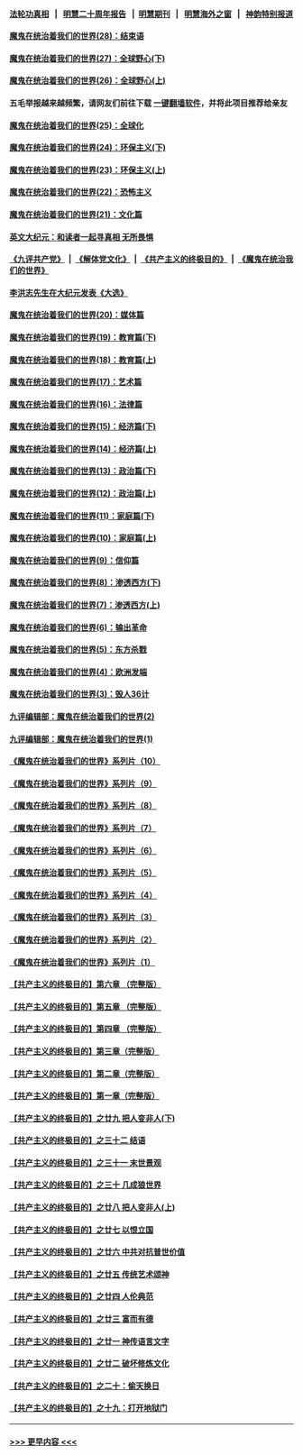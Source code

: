 #### [法轮功真相](https://github.com/gfw-breaker/truth/blob/master/README.md?t=0) &nbsp;&nbsp;|&nbsp;&nbsp; [明慧二十周年报告](https://github.com/gfw-breaker/mh-reports/blob/master/README.md?t=0) &nbsp;&nbsp;|&nbsp;&nbsp;[明慧期刊](https://github.com/gfw-breaker/mh-qikan) &nbsp;&nbsp;|&nbsp;&nbsp; [明慧海外之窗](https://github.com/gfw-breaker/mh-news/blob/master/README.md?t=0) &nbsp;&nbsp;|&nbsp;&nbsp; [神韵特别报道](https://github.com/gfw-breaker/mh-news/blob/master/shenyun.md?t=0)
#### [魔鬼在统治着我们的世界(28)：结束语](../pages/nsc422/n10936246.md?t=06131651) 
#### [魔鬼在统治着我们的世界(27)：全球野心(下)](../pages/nsc422/n10928319.md?t=06131651) 
#### [魔鬼在统治着我们的世界(26)：全球野心(上)](../pages/nsc422/n10900318.md?t=06131651) 
#### 五毛举报越来越频繁，请网友们前往下载 [一键翻墙软件](https://github.com/gfw-breaker/ssr-accounts)，并将此项目推荐给亲友
#### [魔鬼在统治着我们的世界(25)：全球化](../pages/nsc422/n10788205.md?t=06131651) 
#### [魔鬼在统治着我们的世界(24)：环保主义(下)](../pages/nsc422/n10695307.md?t=06131651) 
#### [魔鬼在统治着我们的世界(23)：环保主义(上)](../pages/nsc422/n10688613.md?t=06131651) 
#### [魔鬼在统治着我们的世界(22)：恐怖主义](../pages/nsc422/n10614727.md?t=06131651) 
#### [魔鬼在统治着我们的世界(21)：文化篇](../pages/nsc422/n10597706.md?t=06131651) 
#### [英文大纪元：和读者一起寻真相 无所畏惧](../pages/nsc422/n12542027.md?t=06131651) 
#### [《九评共产党》](https://github.com/begood0513/9ping.md/blob/master/README.md) &nbsp;|&nbsp; [《解体党文化》](../../../../jtdwh.md/blob/master/README.md)  &nbsp;|&nbsp; [《共产主义的终极目的》](../../../../gczydzjmd.md/blob/master/README.md) &nbsp;|&nbsp; [《魔鬼在统治我们的世界》](../../../../mgztzwmdsj.md/blob/master/README.md) 
#### [李洪志先生在大纪元发表《大选》](../pages/nsc422/n12534746.md?t=06131651) 
#### [魔鬼在统治着我们的世界(20)：媒体篇](../pages/nsc422/n10586579.md?t=06131651) 
#### [魔鬼在统治着我们的世界(19)：教育篇(下)](../pages/nsc422/n10564808.md?t=06131651) 
#### [魔鬼在统治着我们的世界(18)：教育篇(上)](../pages/nsc422/n10526970.md?t=06131651) 
#### [魔鬼在统治着我们的世界(17)：艺术篇](../pages/nsc422/n10499093.md?t=06131651) 
#### [魔鬼在统治着我们的世界(16)：法律篇](../pages/nsc422/n10485969.md?t=06131651) 
#### [魔鬼在统治着我们的世界(15)：经济篇(下)](../pages/nsc422/n10469975.md?t=06131651) 
#### [魔鬼在统治着我们的世界(14)：经济篇(上)](../pages/nsc422/n10457370.md?t=06131651) 
#### [魔鬼在统治着我们的世界(13)：政治篇(下)](../pages/nsc422/n10448270.md?t=06131651) 
#### [魔鬼在统治着我们的世界(12)：政治篇(上)](../pages/nsc422/n10444576.md?t=06131651) 
#### [魔鬼在统治着我们的世界(11)：家庭篇(下)](../pages/nsc422/n10440961.md?t=06131651) 
#### [魔鬼在统治着我们的世界(10)：家庭篇(上)](../pages/nsc422/n10435448.md?t=06131651) 
#### [魔鬼在统治着我们的世界(9)：信仰篇](../pages/nsc422/n10432159.md?t=06131651) 
#### [魔鬼在统治着我们的世界(8)：渗透西方(下)](../pages/nsc422/n10429603.md?t=06131651) 
#### [魔鬼在统治着我们的世界(7)：渗透西方(上)](../pages/nsc422/n10426013.md?t=06131651) 
#### [魔鬼在统治着我们的世界(6)：输出革命](../pages/nsc422/n10421536.md?t=06131651) 
#### [魔鬼在统治着我们的世界(5)：东方杀戮](../pages/nsc422/n10417707.md?t=06131651) 
#### [魔鬼在统治着我们的世界(4)：欧洲发端](../pages/nsc422/n10414890.md?t=06131651) 
#### [魔鬼在统治着我们的世界(3)：毁人36计](../pages/nsc422/n10411583.md?t=06131651) 
#### [九评编辑部：魔鬼在统治着我们的世界(2)](../pages/nsc422/n10410036.md?t=06131651) 
#### [九评编辑部：魔鬼在统治着我们的世界(1)](../pages/nsc422/n10406825.md?t=06131651) 
#### [《魔鬼在统治着我们的世界》系列片（10）](../pages/nsc422/n12292670.md?t=06131651) 
#### [《魔鬼在统治着我们的世界》系列片（9）](../pages/nsc422/n12290859.md?t=06131651) 
#### [《魔鬼在统治着我们的世界》系列片（8）](../pages/nsc422/n12287445.md?t=06131651) 
#### [《魔鬼在统治着我们的世界》系列片（7）](../pages/nsc422/n12283425.md?t=06131651) 
#### [《魔鬼在统治着我们的世界》系列片（6）](../pages/nsc422/n12282314.md?t=06131651) 
#### [《魔鬼在统治着我们的世界》系列片（5）](../pages/nsc422/n12281419.md?t=06131651) 
#### [《魔鬼在统治着我们的世界》系列片（4）](../pages/nsc422/n12274024.md?t=06131651) 
#### [《魔鬼在统治着我们的世界》系列片（3）](../pages/nsc422/n12271322.md?t=06131651) 
#### [《魔鬼在统治着我们的世界》系列片（2）](../pages/nsc422/n12269049.md?t=06131651) 
#### [《魔鬼在统治着我们的世界》系列片（1）](../pages/nsc422/n12267575.md?t=06131651) 
#### [【共产主义的终极目的】第六章 （完整版）](../pages/nsc422/n11428913.md?t=06131651) 
#### [【共产主义的终极目的】第五章 （完整版）](../pages/nsc422/n11428912.md?t=06131651) 
#### [【共产主义的终极目的】第四章 （完整版）](../pages/nsc422/n11428907.md?t=06131651) 
#### [【共产主义的终极目的】第三章（完整版）](../pages/nsc422/n11428848.md?t=06131651) 
#### [【共产主义的终极目的】第二章（完整版）](../pages/nsc422/n11428831.md?t=06131651) 
#### [【共产主义的终极目的】第一章（完整版）](../pages/nsc422/n11417651.md?t=06131651) 
#### [【共产主义的终极目的】之廿九 把人变非人(下)](../pages/nsc422/n11344140.md?t=06131651) 
#### [【共产主义的终极目的】之三十二 结语](../pages/nsc422/n11360535.md?t=06131651) 
#### [【共产主义的终极目的】之三十一 末世景观](../pages/nsc422/n11351129.md?t=06131651) 
#### [【共产主义的终极目的】之三十 几成狼世界](../pages/nsc422/n11348280.md?t=06131651) 
#### [【共产主义的终极目的】之廿八 把人变非人(上)](../pages/nsc422/n11340492.md?t=06131651) 
#### [【共产主义的终极目的】之廿七 以恨立国](../pages/nsc422/n11336944.md?t=06131651) 
#### [【共产主义的终极目的】之廿六 中共对抗普世价值](../pages/nsc422/n11324785.md?t=06131651) 
#### [【共产主义的终极目的】之廿五 传统艺术颂神](../pages/nsc422/n11296396.md?t=06131651) 
#### [【共产主义的终极目的】之廿四 人伦典范](../pages/nsc422/n11296397.md?t=06131651) 
#### [【共产主义的终极目的】之廿三 富而有德](../pages/nsc422/n11283598.md?t=06131651) 
#### [【共产主义的终极目的】之廿一 神传语言文字](../pages/nsc422/n11263265.md?t=06131651) 
#### [【共产主义的终极目的】之廿二 破坏修炼文化](../pages/nsc422/n11245728.md?t=06131651) 
#### [【共产主义的终极目的】之二十：偷天换日](../pages/nsc422/n11238846.md?t=06131651) 
#### [【共产主义的终极目的】之十九：打开地狱门](../pages/nsc422/n11206376.md?t=06131651) 

----
#### [ >>> 更早内容 <<< ](../indexes/nsc422-earlier.md)
